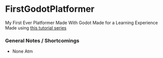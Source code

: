 # FirstGodotPlatformer
My First Ever Platformer Made With Godot Made for a Learning Experience
Made using  [this tutorial series](https://www.youtube.com/playlist?list=PLhqJJNjsQ7KH_z21S_XeXD3Ht3WnSqW97) 
### General Notes / Shortcomings

- None Atm
